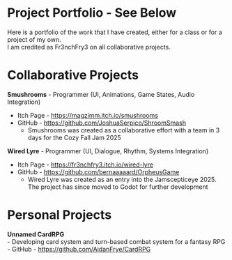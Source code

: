 
# Project Portfolio - See Below 
Here is a portfolio of the work that I have created, either for a class or for a project of my own.  
I am credited as Fr3nchFry3 on all collaborative projects.


# Collaborative Projects
**Smushrooms** - Programmer (UI, Animations, Game States, Audio Integration)  
  - Itch Page - https://magzimm.itch.io/smushrooms  
  - GitHub - https://github.com/JoshuaSerpico/ShroomSmash  
    - Smushrooms was created as a collaborative effort with a team in 3 days for the Cozy Fall Jam 2025  

**Wired Lyre** - Programmer (UI, Dialogue, Rhythm, Systems Integration)
  - Itch Page - https://fr3nchfry3.itch.io/wired-lyre
  - GitHub - https://github.com/bernaaaaard/OrpheusGame
    - Wired Lyre was created as an entry into the Jamscepticeye 2025. The project has since moved to Godot for further development

  # Personal Projects
  **Unnamed CardRPG**  
    - Developing card system and turn-based combat system for a fantasy RPG  
    - GitHub - https://github.com/AidanFrye/CardRPG
